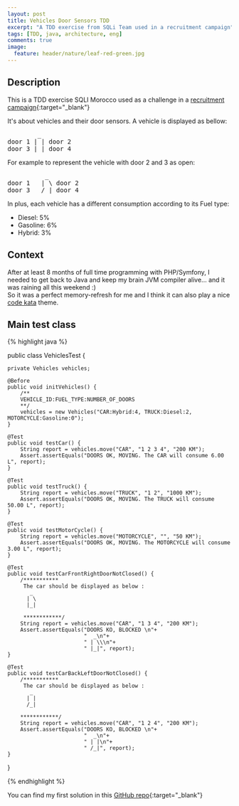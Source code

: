 ```yaml
---
layout: post
title: Vehicles Door Sensors TDD  
excerpt: "A TDD exercise from SQLi Team used in a recruitment campaign"
tags: [TDD, java, architecture, eng]
comments: true
image:
  feature: header/nature/leaf-red-green.jpg
---
```


## Description

This is a TDD exercise SQLI Morocco used as a challenge in a [recruitment campaign](http://icancode.sqli.com/participer.html){:target="_blank"}

It's about vehicles and their door sensors. A vehicle is displayed as bellow:

<pre>
        _
door 1 | | door 2
door 3 |_| door 4
</pre>

For example to represent the vehicle with door 2 and 3 as open:

<pre>
          _
door 1   | \ door 2
door 3   /_| door 4
</pre>

In plus, each vehicle has a different consumption according to its Fuel type:

- Diesel: 5%
- Gasoline: 6%
- Hybrid: 3%

## Context

After at least 8 months of full time programming with PHP/Symfony, I needed to get back to Java and keep my brain JVM compiler alive... and it was raining all this weekend :) <br />
So it was a perfect memory-refresh for me and I think it can also play a nice [code kata](https://en.wikipedia.org/wiki/Kata_(programming) ) theme.

## Main test class

{% highlight java %}

public class VehiclesTest {

    private Vehicles vehicles;

    @Before
    public void initVehicles() {
        /**
        VEHICLE_ID:FUEL_TYPE:NUMBER_OF_DOORS
        **/
        vehicles = new Vehicles("CAR:Hybrid:4, TRUCK:Diesel:2, MOTORCYCLE:Gasoline:0");
    }

    @Test
    public void testCar() {
        String report = vehicles.move("CAR", "1 2 3 4", "200 KM");
        Assert.assertEquals("DOORS OK, MOVING. The CAR will consume 6.00 L", report);
    }

    @Test
    public void testTruck() {
        String report = vehicles.move("TRUCK", "1 2", "1000 KM");
        Assert.assertEquals("DOORS OK, MOVING. The TRUCK will consume 50.00 L", report);
    }

    @Test
    public void testMotorCycle() {
        String report = vehicles.move("MOTORCYCLE", "", "50 KM");
        Assert.assertEquals("DOORS OK, MOVING. The MOTORCYCLE will consume 3.00 L", report);
    }

    @Test
    public void testCarFrontRightDoorNotClosed() {
        /***********
         The car should be displayed as below :
           _
          | \
          |_|

         ************/
        String report = vehicles.move("CAR", "1 3 4", "200 KM");
        Assert.assertEquals("DOORS KO, BLOCKED \n"+
                            "  _\n"+
                            " | \\\n"+
                            " |_|", report);
    }

    @Test
    public void testCarBackLeftDoorNotClosed() {
        /***********
         The car should be displayed as below :
           _
          | |
          /_|

        ************/
        String report = vehicles.move("CAR", "1 2 4", "200 KM");
        Assert.assertEquals("DOORS KO, BLOCKED \n"+
                            "  _\n"+
                            " | |\n"+
                            " /_|", report);
    }
}

{% endhighlight %}

You can find my first solution in this [GitHub repo](https://github.com/fayway/ICanCode){:target="_blank"}
